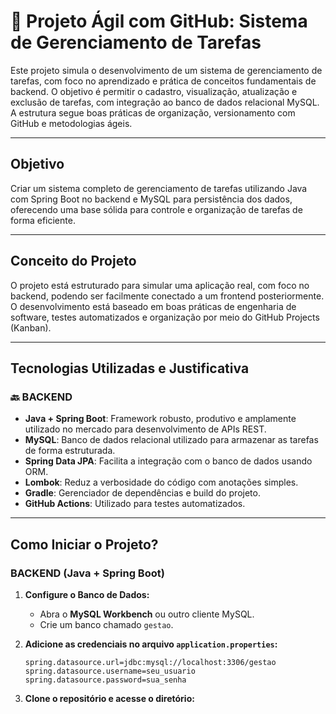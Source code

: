 # 📌 Projeto Ágil com GitHub: Sistema de Gerenciamento de Tarefas

Este projeto simula o desenvolvimento de um sistema de gerenciamento de tarefas, com foco no aprendizado e prática de conceitos fundamentais de backend. O objetivo é permitir o cadastro, visualização, atualização e exclusão de tarefas, com integração ao banco de dados relacional MySQL. A estrutura segue boas práticas de organização, versionamento com GitHub e metodologias ágeis.

---

## Objetivo

Criar um sistema completo de gerenciamento de tarefas utilizando Java com Spring Boot no backend e MySQL para persistência dos dados, oferecendo uma base sólida para controle e organização de tarefas de forma eficiente.

---

## Conceito do Projeto

O projeto está estruturado para simular uma aplicação real, com foco no backend, podendo ser facilmente conectado a um frontend posteriormente. O desenvolvimento está baseado em boas práticas de engenharia de software, testes automatizados e organização por meio do GitHub Projects (Kanban).

---

## Tecnologias Utilizadas e Justificativa

### 🔙 BACKEND

- **Java + Spring Boot**: Framework robusto, produtivo e amplamente utilizado no mercado para desenvolvimento de APIs REST.
- **MySQL**: Banco de dados relacional utilizado para armazenar as tarefas de forma estruturada.
- **Spring Data JPA**: Facilita a integração com o banco de dados usando ORM.
- **Lombok**: Reduz a verbosidade do código com anotações simples.
- **Gradle**: Gerenciador de dependências e build do projeto.
- **GitHub Actions**: Utilizado para testes automatizados.

---

## Como Iniciar o Projeto?

### BACKEND (Java + Spring Boot)

1. **Configure o Banco de Dados:**
   - Abra o **MySQL Workbench** ou outro cliente MySQL.
   - Crie um banco chamado `gestao`.

2. **Adicione as credenciais no arquivo `application.properties`:**
   ```properties
   spring.datasource.url=jdbc:mysql://localhost:3306/gestao
   spring.datasource.username=seu_usuario
   spring.datasource.password=sua_senha

3. **Clone o repositório e acesse o diretório:**
   
